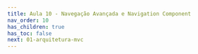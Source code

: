 ```yaml
---
title: Aula 10 - Navegação Avançada e Navigation Component
nav_order: 10
has_children: true
has_toc: false
next: 01-arquitetura-mvc
---
```

